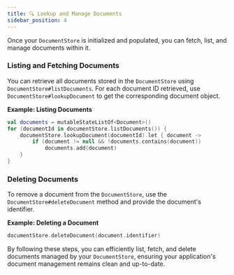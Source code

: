 ```yaml
---
title: 🔍 Lookup and Manage Documents
sidebar_position: 4
---
```


Once your `DocumentStore` is initialized and populated, you can fetch, list, and manage documents within it.

### Listing and Fetching Documents

You can retrieve all documents stored in the `DocumentStore` using `DocumentStore#listDocuments`. For each document ID retrieved, use `DocumentStore#lookupDocument` to get the corresponding document object.

**Example: Listing Documents**

```kotlin
val documents = mutableStateListOf<Document>()
for (documentId in documentStore.listDocuments()) {
    documentStore.lookupDocument(documentId).let { document ->
        if (document != null && !documents.contains(document))
            documents.add(document)
    }
}
```

### Deleting Documents

To remove a document from the `DocumentStore`, use the `DocumentStore#deleteDocument` method and provide the document's identifier.

**Example: Deleting a Document**

```kotlin
documentStore.deleteDocument(document.identifier)
```

By following these steps, you can efficiently list, fetch, and delete documents managed by your `DocumentStore`, ensuring your application's document management remains clean and up-to-date.
